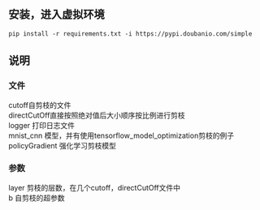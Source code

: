 ## 安装，进入虚拟环境 ##

``
pip install -r requirements.txt -i https://pypi.doubanio.com/simple
``
## 说明 ##

### 文件 ##
cutoff自剪枝的文件  
directCutOff直接按照绝对值后大小顺序按比例进行剪枝  
logger 打印日志文件  
mnist_cnn 模型，并有使用tensorflow_model_optimization剪枝的例子  
policyGradient 强化学习剪枝模型  
### 参数 ###
layer 剪枝的层数，在几个cutoff，directCutOff文件中  
b 自剪枝的超参数